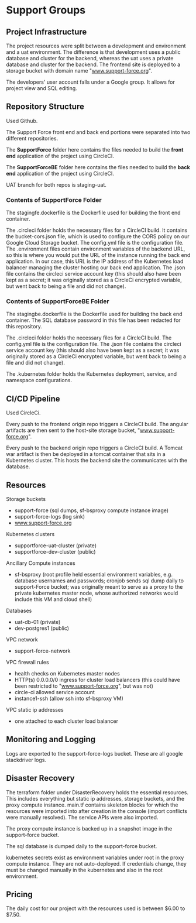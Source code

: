# Support Groups

## Project Infrastructure

The project resources were split between a development and environment and a
uat environment.  The difference is that development uses a public database
and cluster for the backend, whereas the uat uses a private database and cluster
for the backend.  The frontend site is deployed to a storage bucket with domain
name "www.support-force.org".

The developers' user account falls under a Google group.  It allows for project
view and SQL editing.

## Repository Structure

Used Github.

The Support Force front end and back end portions were separated into two
different repositories.

The **SupportForce** folder here contains the files needed to build the
**front end** application of the project using CircleCI.

The **SupportForceBE** folder here contains the files needed to build the
**back end** application of the project using CircleCI.

UAT branch for both repos is staging-uat.

### Contents of SupportForce Folder

The stagingfe.dockerfile is the Dockerfile used for building the front end container.

The .circleci folder holds the necessary files for a CircleCI build.  It contains
the bucket-cors.json file, which is used to configure the CORS policy on our Google
Cloud Storage bucket.  The config.yml file is the configuration file.  The
.environment files contain environment variables of the backend URL, so this
is where you would put the URL of the instance running the back end application.
In our case, this URL is the IP address of the Kubernetes load balancer managing
the cluster hosting our back end application.  The .json file contains the circleci
service account key (this should also have been kept as a secret; it was
originally stored as a CircleCi encrypted variable, but went back to being a file
and did not change).

### Contents of SupportForceBE Folder

The stagingbe.dockerfile is the Dockerfile used for building the back end container.
The SQL database password in this file has been redacted for this repository.

The .circleci folder holds the necessary files for a CircleCI build. The
config.yml file is the configuration file. The .json file contains the
circleci service account key (this should also have been kept as a secret; it
was originally stored as a CircleCi encrypted variable, but went back to being a
file and did not change).

The .kubernetes folder holds the Kubernetes deployment, service, and namespace
configurations.

## CI/CD Pipeline  

Used CircleCi.

Every push to the frontend origin repo triggers a CircleCI build.  The angular
artifacts are then sent to the host-site storage bucket, "www.support-force.org".

Every push to the backend origin repo triggers a CircleCI build.  A Tomcat
war artifact is then be deployed in a tomcat container that sits in a
Kubernetes cluster.  This hosts the backend site the communicates with the
database.

## Resources

Storage buckets
  - support-force (sql dumps, sf-bsproxy compute instance image)
  - support-force-logs (log sink)
  - www.support-force.org

Kubernetes clusters
  - supportforce-uat-cluster (private)
  - supportforce-dev-cluster (public)

Ancillary Compute instances
  - sf-bsproxy (root profile held essential environment variables, e.g. database
    usernames and  passwords; cronjob sends sql dump daily to support-Force
    bucket; was originally meant to serve as a proxy to the private kubernetes
    master node, whose authorized networks would include this VM and cloud shell)

Databases
  - uat-db-01 (private)
  - dev-postgres1 (public)

VPC network
  - support-force-network

VPC firewall rules
  - health checks on Kubernetes master nodes
  - HTTP(s) 0.0.0.0/0 ingress for cluster load balancers (this could have been
    restricted to "www.support-force.org", but was not)
  - circle-ci allowed service account
  - instance1-ssh (allow ssh into sf-bsproxy VM)

VPC static ip addresses
  - one attached to each cluster load balancer

## Monitoring and Logging

Logs are exported to the support-force-logs bucket.  These are all google
stackdriver logs.

## Disaster Recovery

The terraform folder under DisasterRecovery holds the essential resources.  This
includes everything but static ip addresses, storage buckets, and the proxy compute
instance.  main.tf contains skeleton blocks for which the resources were imported
into after creation in the console (import conflicts were manually resolved).
The service APIs were also imported.

The proxy compute instance is backed up in a snapshot image in the support-force
bucket.  

The sql database is dumped daily to the support-force bucket.

kubernetes secrets exist as environment variables under root in the proxy
compute instance.  They are not auto-deployed.  If credentials change, they
must be changed manually in the kubernetes and also in the root environment.

## Pricing

The daily cost for our project with the resources used is between $6.00 to $7.50.
